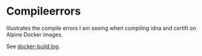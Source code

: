 # Compileerrors

Illustrates the compile errors I am seeing when compiling idna and certifi on
Alpine Docker images.

See [docker-build.log](docker-build.log).
